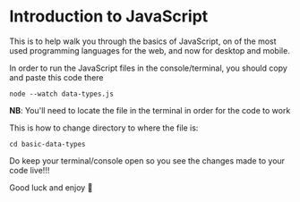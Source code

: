 Introduction to JavaScript
==========================

This is to help walk you through the basics of JavaScript, on of the most used programming languages for the web, and now for desktop and mobile.

In order to run the JavaScript files in the console/terminal, you should copy and paste this code there

`node --watch data-types.js` 

**NB**: You'll need to locate the file in the terminal in order for the code to work

This is how to change directory to where the file is:

`cd basic-data-types`

Do keep your terminal/console open so you see the changes made to your code live!!!

Good luck and enjoy 🚀